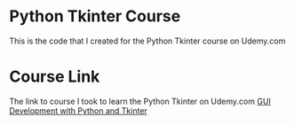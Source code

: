 # Python Tkinter Course
This is the code that I created for the Python Tkinter course on Udemy.com

# Course Link
The link to course I took to learn the Python Tkinter on Udemy.com
[GUI Development with Python and Tkinter](https://www.udemy.com/share/102a7S3@6gghu_yEVzDz1ollsN7AUi0miecAoNYNPF5vo5z1_Lm3pnrqahD1r1v0A1_OCN3LkA==/)

